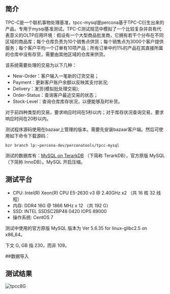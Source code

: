 ## 简介

TPC-C是一个联机事物处理基准，tpcc-mysql是percona基于TPC-C衍生出来的产品，专用于mysql基准测试。TPC-C测试规范中模拟了一个比较复杂并具有代表意义的OLTP应用环境：假设有一个大型商品批发商，它拥有若干个分布在不同区域的商品库；每个仓库负责为10个销售点供货；每个销售点为3000个客户提供服务；每个客户平均一个订单有10项产品；所有订单中约1%的产品在其直接所属的仓库中没有存货，需要由其他区域的仓库来供货。

该系统需要处理的交易为以下几种： 

* New-Order：客户输入一笔新的订货交易； 
* Payment：更新客户账户余额以反映其支付状况; 
* Delivery：发货(模拟批处理交易); 
* Order-Status：查询客户最近交易的状态； 
* Stock-Level：查询仓库库存状况，以便能够及时补货。 

对于前四种类型的交易，要求响应时间在5秒以内；对于库存状况查询交易，要求响应时间在20秒以内。

测试程序源码使用在bazaar上管理的版本。需要先安装bazaar客户端。然后可使用如下命令下载源码：

```shell
bzr branch lp:~percona-dev/perconatools/tpcc-mysql
```

测试的数据库有：[MySQL on TerarkDB](http://terark.com/docs/mysql-on-terarkdb-manual/zh-hans/installation.html) （下简称 TerarkDB），官方原版 MySQL（下简称 InnoDB）。MySQL 开启压缩。

## 测试平台

- CPU: Intel(R) Xeon(R) CPU E5-2630 v3 @ 2.40GHz x2 （共 16 核 32 线程）
- 内存: DDR4 16G @ 1866 MHz x 12 （共 192 G）
- SSD: INTEL SSDSC2BP48 0420 IOPS 89000
- 操作系统: CentOS 7

测试中使用的官方原版 MySQL 版本为 Ver 5.6.35 for linux-glibc2.5 on x86_64。

下文 G, GB 指 230，而非 109。

##数据导入

## 测试结果

![tpcc8G](tpcc8G.PNG)

